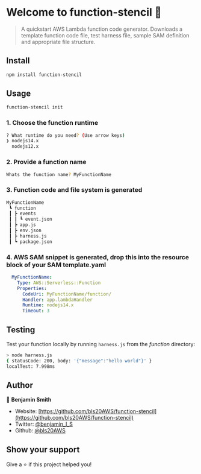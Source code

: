 # Welcome to function-stencil 👋
> A quickstart AWS Lambda function code generator. Downloads a template function code file, test harness file, sample SAM definition and appropriate file structure.

## Install

```sh
npm install function-stencil
```

## Usage

```sh
function-stencil init
```

### 1. Choose the function runtime
```sh
? What runtime do you need? (Use arrow keys)
❯ nodejs14.x 
  nodejs12.x 
```

### 2. Provide a function name
```sh
Whats the function name? MyFunctionName
```
### 3. Function code and file system is generated

```sh
MyFunctionName
 ┗ function
 ┃ ┣ events
 ┃ ┃ ┗ event.json
 ┃ ┣ app.js
 ┃ ┣ env.json
 ┃ ┣ harness.js
 ┃ ┗ package.json
```
### 4. AWS SAM snippet is generated, drop this into the resource block of your SAM template.yaml
```yaml    
  MyFunctionName:
    Type: AWS::Serverless::Function 
    Properties:
      CodeUri: MyFunctionName/function/
      Handler: app.lambdaHandler
      Runtime: nodejs14.x
      Timeout: 3 
````


## Testing

Test your function locally by running  `harness.js` from the *function* directory:

```sh
> node harness.js
{ statusCode: 200, body: '{"message":"hello world"}' }
localTest: 7.998ms
```

## Author

👤 **Benjamin Smith**

* Website: [https://github.com/bls20AWS/function-stencil](https://github.com/bls20AWS/function-stencil)
* Twitter: [@benjamin\_l\_S](https://twitter.com/benjamin\_l\_S)
* Github: [@bls20AWS](https://github.com/bls20AWS)

## Show your support

Give a ⭐️ if this project helped you!
